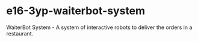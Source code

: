 # e16-3yp-waiterbot-system
WaiterBot System -  A system of interactive robots to deliver the orders in a restaurant.
